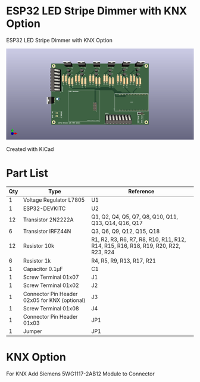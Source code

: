 # ESP32 LED Stripe Dimmer with KNX Option
ESP32 LED Stripe Dimmer with KNX Option

![PCB Image](https://github.com/stefankubis/ESP32-LED-Stripe-Dimmer-with-KNX-Option/raw/main/dimmer.png)

Created with KiCad

# Part List

| Qty | Type | Reference | 
| --- | ---- | --------- | 
| 1 | Voltage Regulator L7805 | U1 |
| 1 | ESP32-DEVKITC | U2 |
| 12 | Transistor 2N2222A | Q1, Q2, Q4, Q5, Q7, Q8, Q10, Q11, Q13, Q14, Q16, Q17 |
| 6 | Transistor IRFZ44N | Q3, Q6, Q9, Q12, Q15, Q18 |
| 12 | Resistor 10k | R1, R2, R3, R6, R7, R8, R10, R11, R12, R14, R15, R16, R18, R19, R20, R22, R23, R24 |  
| 6 | Resistor 1k | R4, R5, R9, R13, R17, R21 |  
| 1 |Capacitor 0.1μF | C1 |
| 1 | Screw Terminal 01x07 | J1 |
| 1 | Screw Terminal 01x02 | J2 |
| 1 | Connector Pin Header 02x05 for KNX (optional) | J3 |
| 1 | Screw Terminal 01x08 | J4 |
| 1 | Connector Pin Header 01x03 | JP1 |
| 1 | Jumper | JP1 |

# KNX Option
For KNX Add Siemens 5WG1117-2AB12 Module to Connector
